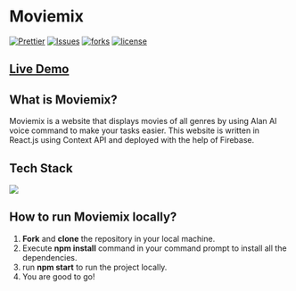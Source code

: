 # Moviemix

[![Prettier](https://img.shields.io/badge/code_style-prettier-ff69b4.svg)](https://prettier.io)
[![Issues](https://img.shields.io/github/issues/Sonakshi1901/moviemix)](#issues)
[![forks](https://img.shields.io/github/forks/Sonakshi1901/moviemix)](#forks)
[![license](https://img.shields.io/github/license/Sonakshi1901/moviemix)](#license)

## [Live Demo](https://moviemix-2021.web.app/)

## What is Moviemix?

Moviemix is a website that displays movies of all
genres by using Alan AI voice command to make your tasks easier. This
website is written in React.js using Context API and deployed with the help of Firebase.

## Tech Stack

<img src="https://img.shields.io/badge/ReactJS%20-%2320232a.svg?logo=react" > 

## How to run Moviemix locally?

1. **Fork** and **clone** the repository in your local machine.
2. Execute **npm install** command in your command prompt to install all the dependencies.
3. run **npm start** to run the project locally.
4. You are good to go!
